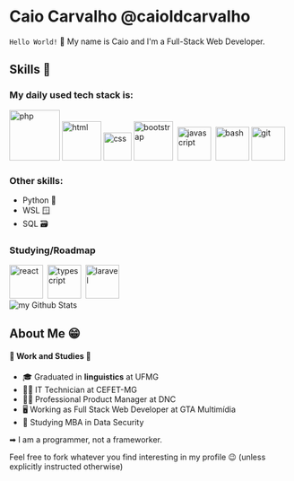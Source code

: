 # Caio Carvalho @caioldcarvalho

`Hello World!` 👋 My name is Caio and I'm a Full-Stack Web Developer.

## Skills 🚀

### My daily used tech stack is:
<div>
<img src="https://upload.wikimedia.org/wikipedia/commons/2/27/PHP-logo.svg" alt="php" width="90"/>
<img src="https://upload.wikimedia.org/wikipedia/commons/6/61/HTML5_logo_and_wordmark.svg" alt="html" width="70"/>
<img src="https://upload.wikimedia.org/wikipedia/commons/d/d5/CSS3_logo_and_wordmark.svg" alt="css" width="50"/>
<img src="https://upload.wikimedia.org/wikipedia/commons/b/b2/Bootstrap_logo.svg" alt="bootstrap" width="70"/>&nbsp;
<img src="https://upload.wikimedia.org/wikipedia/commons/3/3b/Javascript_Logo.png" alt="javascript" width="60"/>&nbsp;
<img src="https://upload.wikimedia.org/wikipedia/commons/4/4b/Bash_Logo_Colored.svg" alt="bash" width="60"/>
<img src="https://upload.wikimedia.org/wikipedia/commons/3/3f/Git_icon.svg" alt="git" width="60"/>
</div>

### Other skills:
- Python 🐍
- WSL 🪟
- SQL 🗃️

### Studying/Roadmap
<div>
  <img src="https://upload.wikimedia.org/wikipedia/commons/a/a7/React-icon.svg" alt="react" width="60">&nbsp;
  <img src="https://upload.wikimedia.org/wikipedia/commons/4/4c/Typescript_logo_2020.svg" alt="typescript" width="60">&nbsp;
  <img src="https://upload.wikimedia.org/wikipedia/commons/9/9a/Laravel.svg" alt="laravel" width="60">&nbsp;
</div>

<img align="center" src="https://github-readme-stats.vercel.app/api?username=madushadhanushka&include_all_commits=true&count_private=true&show_icons=true&line_height=20&title_color=2B5BBD&icon_color=1124BB&text_color=A1A1A1&bg_color=0,000000,130F40" alt="my Github Stats"/>

## About Me 😁

#### 💼 Work and Studies 📖
- 🎓 Graduated in **linguistics** at UFMG
- 🧑‍💻 IT Technician at CEFET-MG
- 🧑‍💼 Professional Product Manager at DNC
- 🖥️ Working as Full Stack Web Developer at GTA Multimídia
- 📒 Studying MBA in Data Security

➡ I am a programmer, not a frameworker.

Feel free to fork whatever you find interesting in my profile 😉 (unless explicitly instructed otherwise)
 
 
<!--
**caioldcarvalho/caioldcarvalho** is a ✨ _special_ ✨ repository because its `README.md` (this file) appears on your GitHub profile.

Here are some ideas to get you started:

- 🔭 I’m currently working on ...
- 🌱 I’m currently learning ...
- 👯 I’m looking to collaborate on ...
- 🤔 I’m looking for help with ...
- 💬 Ask me about ...
- 📫 How to reach me: ...
- 😄 Pronouns: ...
- ⚡ Fun fact: ...
-->
